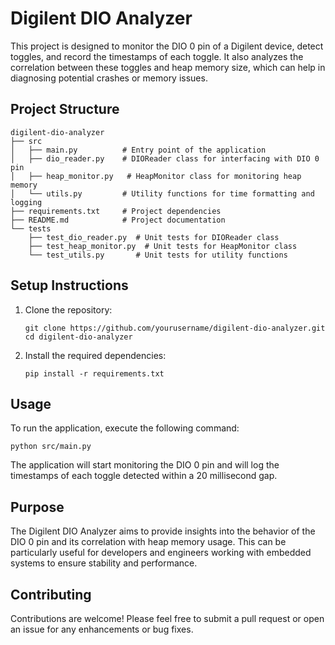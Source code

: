 # Digilent DIO Analyzer

This project is designed to monitor the DIO 0 pin of a Digilent device, detect toggles, and record the timestamps of each toggle. It also analyzes the correlation between these toggles and heap memory size, which can help in diagnosing potential crashes or memory issues.

## Project Structure

```
digilent-dio-analyzer
├── src
│   ├── main.py          # Entry point of the application
│   ├── dio_reader.py    # DIOReader class for interfacing with DIO 0 pin
│   ├── heap_monitor.py   # HeapMonitor class for monitoring heap memory
│   └── utils.py         # Utility functions for time formatting and logging
├── requirements.txt     # Project dependencies
├── README.md            # Project documentation
└── tests
    ├── test_dio_reader.py  # Unit tests for DIOReader class
    ├── test_heap_monitor.py  # Unit tests for HeapMonitor class
    └── test_utils.py       # Unit tests for utility functions
```

## Setup Instructions

1. Clone the repository:
   ```
   git clone https://github.com/yourusername/digilent-dio-analyzer.git
   cd digilent-dio-analyzer
   ```

2. Install the required dependencies:
   ```
   pip install -r requirements.txt
   ```

## Usage

To run the application, execute the following command:
```
python src/main.py
```

The application will start monitoring the DIO 0 pin and will log the timestamps of each toggle detected within a 20 millisecond gap.

## Purpose

The Digilent DIO Analyzer aims to provide insights into the behavior of the DIO 0 pin and its correlation with heap memory usage. This can be particularly useful for developers and engineers working with embedded systems to ensure stability and performance.

## Contributing

Contributions are welcome! Please feel free to submit a pull request or open an issue for any enhancements or bug fixes.